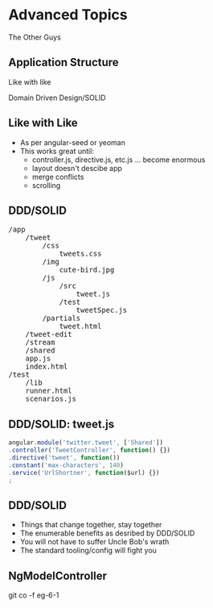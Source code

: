 # Advanced Topics
The Other Guys


## Application Structure

Like with like

Domain Driven Design/SOLID


## Like with Like

- As per angular-seed or yeoman
- This works great until:
  - controller.js, directive.js, etc.js ... become enormous
  - layout doesn't descibe app
  - merge conflicts
  - scrolling


## DDD/SOLID

<pre>
/app
    /tweet
        /css
            tweets.css
        /img
            cute-bird.jpg
        /js
            /src
                tweet.js
            /test
                tweetSpec.js
        /partials
            tweet.html
    /tweet-edit
    /stream
    /shared
    app.js
    index.html
/test
    /lib
    runner.html
    scenarios.js
</pre>


## DDD/SOLID: tweet.js

```javascript
angular.module('twitter.tweet', ['Shared'])
.controller('TweetController', function() {})
.directive('tweet', function())
.constant('max-characters', 140)
.service('UrlShortner', function($url) {})
;
```


## DDD/SOLID

- Things that change together, stay together
- The enumerable benefits as desribed by DDD/SOLID
- You will not have to suffer Uncle Bob's wrath
- The standard tooling/config will fight you


## NgModelController

git co -f eg-6-1

